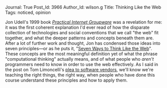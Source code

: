 Journal: True
Post_Id: 3966
Author_Id: wilson.g
Title: Thinking Like the Web
Tags: noticed, opinion

<p>Jon Udell's 1999 book <a href="http://oreilly.com/catalog/9781565925373"><em>Practical Internet Groupware</em></a> was a revelation for me: it was the first coherent explanation I'd ever read of how the disparate collection of technologies and social conventions that we call "the web" fit together, and what the deeper patterns and concepts beneath them are. After a lot of further work and thought, Jon has condensed those ideas into seven principles&mdash;or as he puts it, "<a href="http://blog.jonudell.net/2011/01/24/seven-ways-to-think-like-the-web/">Seven Ways to Think Like the Web</a>". These concepts are the most meaningful definition yet of what the phrase "computational thinking" actually means, and of what people who <em>aren't</em> programmers need to know in order to use the web effectively. As I said in the post on Tom Limoncelli's <a href="{{root_path}}/blog/2011/01/making-system-administrators-lives-easier.html">plea to software vendors</a>, we'll know we're teaching the right things, the right way, when people  who have done this course understand these principles and how to apply them.</p>
